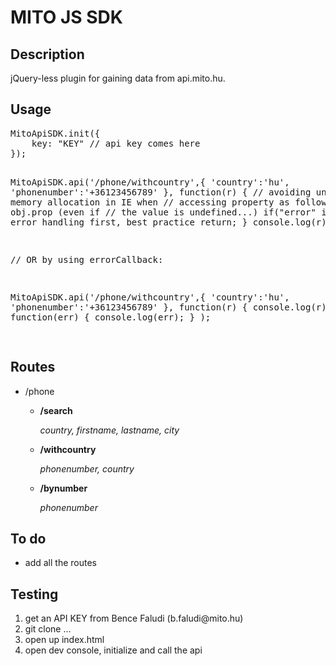 <h1>MITO JS SDK</h1>
<h2>Description</h2>
<p>jQuery-less plugin for gaining data from api.mito.hu.</p>
<h2>Usage</h2>
<pre>
MitoApiSDK.init({
    key: "KEY" // api key comes here
});

MitoApiSDK.api('/phone/withcountry',{
        'country':'hu',
        'phonenumber':'+36123456789'
    },
    function(r) {
        // avoiding unnesesarry memory allocation in IE when 
        // accessing property as following: obj.prop (even if
        // the value is undefined...)
        if("error" in r) {
            // error handling first, best practice
            return;
        } 
        console.log(r);
    }
);  

// OR by using errorCallback:

MitoApiSDK.api('/phone/withcountry',{
        'country':'hu',
        'phonenumber':'+36123456789'
    },
    function(r) {
        console.log(r);
    },
    function(err) {
        console.log(err);
    }
);   
</pre>
<h2>Routes</h2>
<ul>    
<li>/phone
<ul>
<li>
<p><strong>/search</strong></p>
<p><em>country, firstname, lastname, city</em></p>
</li>
<li>
<p><strong>/withcountry</strong></p>
<p><em>phonenumber, country</em></p>
</li>
<li>
<p><strong>/bynumber</strong></p>
<p><em>phonenumber</em></p>
</li>
</ul>
</li>
</ul>
<h2>To do</h2>
<ul>
<li>add all the routes</li>
</ul>
<h2>Testing</h2>
<ol>
<li>get an API KEY from Bence Faludi (b.faludi@mito.hu)</li>
<li>git clone ...</li>
<li>open up index.html</li>
<li>open dev console, initialize and call the api</li>
</ol>
